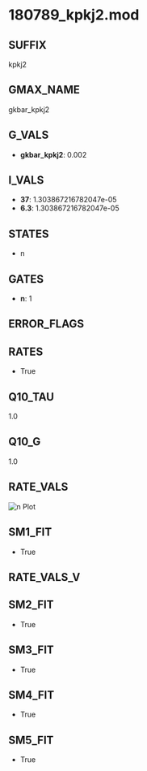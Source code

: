 # 180789_kpkj2.mod

## SUFFIX

kpkj2

## GMAX_NAME

gkbar_kpkj2

## G_VALS

- **gkbar_kpkj2**: 0.002

## I_VALS

- **37**: 1.303867216782047e-05
- **6.3**: 1.303867216782047e-05

## STATES

- n

## GATES

- **n**: 1

## ERROR_FLAGS


## RATES

- True

## Q10_TAU

1.0

## Q10_G

1.0

## RATE_VALS

![n Plot](/Users/pbozelos/Dropbox/icg-Chai-Panos/supermodels/output_markdown_files/K/180789_kpkj2.mod/images/n.png)

## SM1_FIT

- True

## RATE_VALS_V

## SM2_FIT

- True

## SM3_FIT

- True

## SM4_FIT

- True

## SM5_FIT

- True

